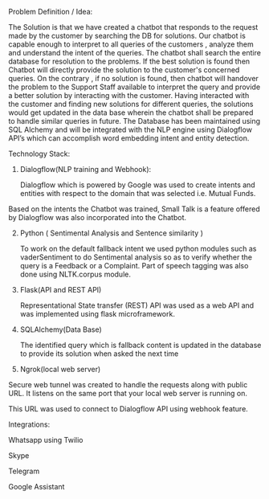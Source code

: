 

Problem Definition / Idea:

The Solution is that we have created a chatbot that responds to the request made by the customer by searching the DB for solutions. 
Our chatbot is capable enough to interpret to all queries of the customers , analyze them and understand the intent of the queries. 
The chatbot shall search the entire database for resolution to the problems. If the best solution is found then Chatbot will directly 
provide the solution to the customer's concerned queries. On the contrary , if no solution is found, then chatbot will handover the
problem to the Support Staff available to interpret the query and provide a better solution by interacting with the customer. Having
interacted with the customer and finding new solutions for different queries, the solutions would get updated in the data base wherein
the chatbot shall be prepared to handle similar queries in future.
The Database has been maintained using SQL Alchemy and will be integrated with the NLP engine using Dialogflow API’s which can accomplish word embedding
intent and entity detection.




Technology Stack:

1. Dialogflow(NLP training and Webhook):

	Dialogflow which is powered by Google was used to create intents and entities with respect to the domain that was selected i.e.
  Mutual Funds. 

Based on the intents the Chatbot was trained, Small Talk is a feature offered by Dialogflow was also incorporated into the Chatbot. 

2.  Python ( Sentimental Analysis and Sentence similarity )

	To work on the default fallback intent we used python modules such as vaderSentiment to do Sentimental analysis so as to verify
  whether the query is a Feedback or a Complaint. Part of speech tagging was also done using NLTK.corpus module.

3. Flask(API and REST API)

      Representational State transfer (REST)  API was used as a web API and was implemented using flask microframework.

4. SQLAlchemy(Data Base)

      The identified query which is fallback content is updated in the database to provide its solution when asked the next time

5. Ngrok(local web server)

Secure web tunnel was created to handle the requests along with public URL. It listens on the same port that your local web server is running on.

This URL was used to connect to Dialogflow API using webhook feature.


Integrations:

Whatsapp using Twilio

Skype

Telegram

Google Assistant
